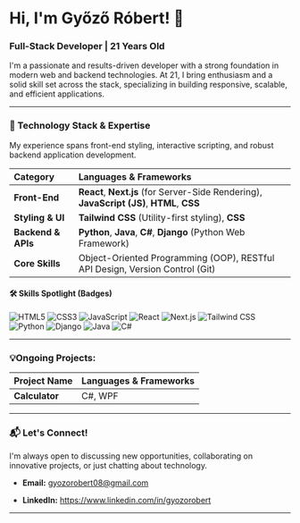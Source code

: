 # Hi, I'm Győző Róbert! 👋

### Full-Stack Developer | 21 Years Old

I'm a passionate and results-driven developer with a strong foundation in modern web and backend technologies. At 21, I bring enthusiasm and a solid skill set across the stack, specializing in building responsive, scalable, and efficient applications.

---

### 🚀 Technology Stack & Expertise

My experience spans front-end styling, interactive scripting, and robust backend application development.

| Category | Languages & Frameworks | 
| :--- | :--- | 
| **Front-End** | **React**, **Next.js** (for Server-Side Rendering), **JavaScript (JS)**, **HTML**, **CSS** | 
| **Styling & UI** | **Tailwind CSS** (Utility-first styling), **CSS** | 
| **Backend & APIs** | **Python**, **Java**, **C#**, **Django** (Python Web Framework) | 
| **Core Skills** | Object-Oriented Programming (OOP), RESTful API Design, Version Control (Git) | 

#### 🛠️ Skills Spotlight (Badges)

![HTML5](https://img.shields.io/badge/HTML5-E34F26?style=flat-square&logo=html5&logoColor=white)
![CSS3](https://img.shields.io/badge/CSS3-1572B6?style=flat-square&logo=css3&logoColor=white)
![JavaScript](https://img.shields.io/badge/JavaScript-F7DF1E?style=flat-square&logo=javascript&logoColor=black)
![React](https://img.shields.io/badge/React-61DAFB?style=flat-square&logo=react&logoColor=black)
![Next.js](https://img.shields.io/badge/Next.js-000000?style=flat-square&logo=next.js&logoColor=white)
![Tailwind CSS](https://img.shields.io/badge/Tailwind_CSS-06B6D4?style=flat-square&logo=tailwind-css&logoColor=white)
![Python](https://img.shields.io/badge/Python-3776AB?style=flat-square&logo=python&logoColor=white)
![Django](https://img.shields.io/badge/Django-092E20?style=flat-square&logo=django&logoColor=white)
![Java](https://img.shields.io/badge/Java-007396?style=flat-square&logo=java&logoColor=white)
![C#](https://img.shields.io/badge/C%23-239120?style=flat-square&logo=csharp&logoColor=white)

---

### 💡Ongoing Projects:

| Project Name | Languages & Frameworks | 
| :--- | :--- | 
| **Calculator** | C#, WPF | 

---

### 📬 Let's Connect!

I'm always open to discussing new opportunities, collaborating on innovative projects, or just chatting about technology.

* **Email:** gyozorobert08@gmail.com

* **LinkedIn:** https://www.linkedin.com/in/gyozorobert

---
